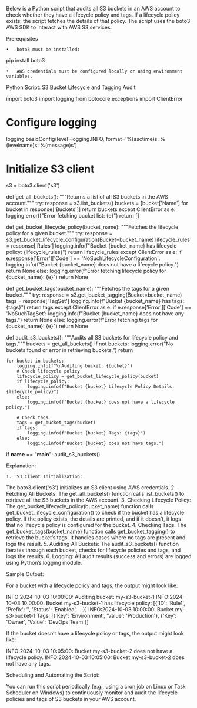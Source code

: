 Below is a Python script that audits all S3 buckets in an AWS account to check whether they have a lifecycle policy and tags. If a lifecycle policy exists, the script fetches the details of that policy. The script uses the boto3 AWS SDK to interact with AWS S3 services.

Prerequisites

	•	boto3 must be installed:

pip install boto3


	•	AWS credentials must be configured locally or using environment variables.

Python Script: S3 Bucket Lifecycle and Tagging Audit

import boto3
import logging
from botocore.exceptions import ClientError

# Configure logging
logging.basicConfig(level=logging.INFO, format='%(asctime)s: %(levelname)s: %(message)s')

# Initialize S3 client
s3 = boto3.client('s3')

def get_all_buckets():
    """Returns a list of all S3 buckets in the AWS account."""
    try:
        response = s3.list_buckets()
        buckets = [bucket['Name'] for bucket in response['Buckets']]
        return buckets
    except ClientError as e:
        logging.error(f"Error fetching bucket list: {e}")
        return []

def get_bucket_lifecycle_policy(bucket_name):
    """Fetches the lifecycle policy for a given bucket."""
    try:
        response = s3.get_bucket_lifecycle_configuration(Bucket=bucket_name)
        lifecycle_rules = response['Rules']
        logging.info(f"Bucket {bucket_name} has lifecycle policy: {lifecycle_rules}")
        return lifecycle_rules
    except ClientError as e:
        if e.response['Error']['Code'] == 'NoSuchLifecycleConfiguration':
            logging.info(f"Bucket {bucket_name} does not have a lifecycle policy.")
            return None
        else:
            logging.error(f"Error fetching lifecycle policy for {bucket_name}: {e}")
            return None

def get_bucket_tags(bucket_name):
    """Fetches the tags for a given bucket."""
    try:
        response = s3.get_bucket_tagging(Bucket=bucket_name)
        tags = response['TagSet']
        logging.info(f"Bucket {bucket_name} has tags: {tags}")
        return tags
    except ClientError as e:
        if e.response['Error']['Code'] == 'NoSuchTagSet':
            logging.info(f"Bucket {bucket_name} does not have any tags.")
            return None
        else:
            logging.error(f"Error fetching tags for {bucket_name}: {e}")
            return None

def audit_s3_buckets():
    """Audits all S3 buckets for lifecycle policy and tags."""
    buckets = get_all_buckets()
    if not buckets:
        logging.error("No buckets found or error in retrieving buckets.")
        return

    for bucket in buckets:
        logging.info(f"\nAuditing bucket: {bucket}")
        # Check lifecycle policy
        lifecycle_policy = get_bucket_lifecycle_policy(bucket)
        if lifecycle_policy:
            logging.info(f"Bucket {bucket} Lifecycle Policy Details: {lifecycle_policy}")
        else:
            logging.info(f"Bucket {bucket} does not have a lifecycle policy.")

        # Check tags
        tags = get_bucket_tags(bucket)
        if tags:
            logging.info(f"Bucket {bucket} Tags: {tags}")
        else:
            logging.info(f"Bucket {bucket} does not have tags.")

if __name__ == "__main__":
    audit_s3_buckets()

Explanation:

	1.	S3 Client Initialization:
The boto3.client('s3') initializes an S3 client using AWS credentials.
	2.	Fetching All Buckets:
The get_all_buckets() function calls list_buckets() to retrieve all the S3 buckets in the AWS account.
	3.	Checking Lifecycle Policy:
The get_bucket_lifecycle_policy(bucket_name) function calls get_bucket_lifecycle_configuration() to check if the bucket has a lifecycle policy. If the policy exists, the details are printed, and if it doesn’t, it logs that no lifecycle policy is configured for the bucket.
	4.	Checking Tags:
The get_bucket_tags(bucket_name) function calls get_bucket_tagging() to retrieve the bucket’s tags. It handles cases where no tags are present and logs the result.
	5.	Auditing All Buckets:
The audit_s3_buckets() function iterates through each bucket, checks for lifecycle policies and tags, and logs the results.
	6.	Logging:
All audit results (success and errors) are logged using Python’s logging module.

Sample Output:

For a bucket with a lifecycle policy and tags, the output might look like:

INFO:2024-10-03 10:00:00: Auditing bucket: my-s3-bucket-1
INFO:2024-10-03 10:00:00: Bucket my-s3-bucket-1 has lifecycle policy: [{'ID': 'Rule1', 'Prefix': '', 'Status': 'Enabled', ...}]
INFO:2024-10-03 10:00:00: Bucket my-s3-bucket-1 Tags: [{'Key': 'Environment', 'Value': 'Production'}, {'Key': 'Owner', 'Value': 'DevOps Team'}]

If the bucket doesn’t have a lifecycle policy or tags, the output might look like:

INFO:2024-10-03 10:05:00: Bucket my-s3-bucket-2 does not have a lifecycle policy.
INFO:2024-10-03 10:05:00: Bucket my-s3-bucket-2 does not have any tags.

Scheduling and Automating the Script:

You can run this script periodically (e.g., using a cron job on Linux or Task Scheduler on Windows) to continuously monitor and audit the lifecycle policies and tags of S3 buckets in your AWS account.